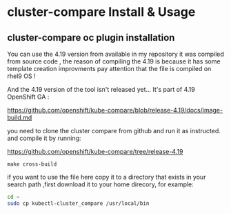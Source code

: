 # cluster-compare Install & Usage
## cluster-compare oc plugin installation
You can use the 4.19 version from available in my repository it was compiled from source code , the reason of compiling the 4.19 is because it has some template creation improvments
pay attention that the file is compiled on rhel9 OS !

And the 4.19 version of the tool isn't released yet...  It's part of 4.19 OpenShift GA :

https://github.com/openshift/kube-compare/blob/release-4.19/docs/image-build.md

you need to clone the cluster compare from github and run it as instructed. and compile it by running:

https://github.com/openshift/kube-compare/tree/release-4.19

```
make cross-build
```

if you want to use the file here copy it to a directory that exists in your search path ,first download it to your home direcory, for example:

```bash
cd ~
sudo cp kubectl-cluster_compare /usr/local/bin
```
